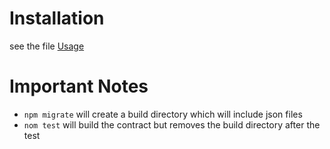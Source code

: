 # Installation
see the file [Usage](usage.md)


# Important Notes

- ``npm migrate`` will create a build directory which will include json files
- ``nom test`` will build the contract but removes the build directory after the test